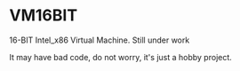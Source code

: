 # VM16BIT
16-BIT Intel_x86 Virtual Machine. Still under work

It may have bad code, do not worry, it's just a hobby project.
